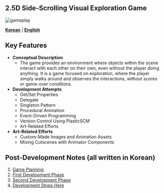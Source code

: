 ## **2.5D Side-Scrolling Visual Exploration Game**

![gameplay](https://cdn.jsdelivr.net/gh/hyngng/hyngng.github.io.resources@master/2024-10-23-armonia-devlog-cancelled/gameplay.webp)

**[Korean](https://github.com/hyngng/unity-armonia/blob/master/README.md)** | **[English](https://github.com/hyngng/unity-armonia/blob/master/README-en.md)**

## **Key Features**

- **Conceptual Description**
    - The game provides an environment where objects within the scene interact with each other on their own, even without the player doing anything. It is a game focused on exploration, where the player simply walks around and observes the interactions, without scores or game-over conditions.
- **Development Attempts**
    - Get/Set Properties
    - Delegate
    - Singleton Pattern
    - Procedural Animation
    - Event-Driven Programming
    - Version Control Using PlasticSCM
    - Art-Related Efforts
- **Art-Related Efforts**
    - Custom-Made Images and Animation Assets
    - Mixing Cutscenes with Animator Components
  
## **Post-Development Notes (all written in Korean)**
1. [Game Planning](https://hyngng.github.io/posts/armonia-planning/) 
2. [First Development Phase](https://hyngng.github.io/posts/armonia-developing-first/)
3. [Second Development Phase](https://hyngng.github.io/posts/armonia-developing-second/)
4. [Development Stops Here](https://hyngng.github.io/posts/armonia-developing-cancelled/)
